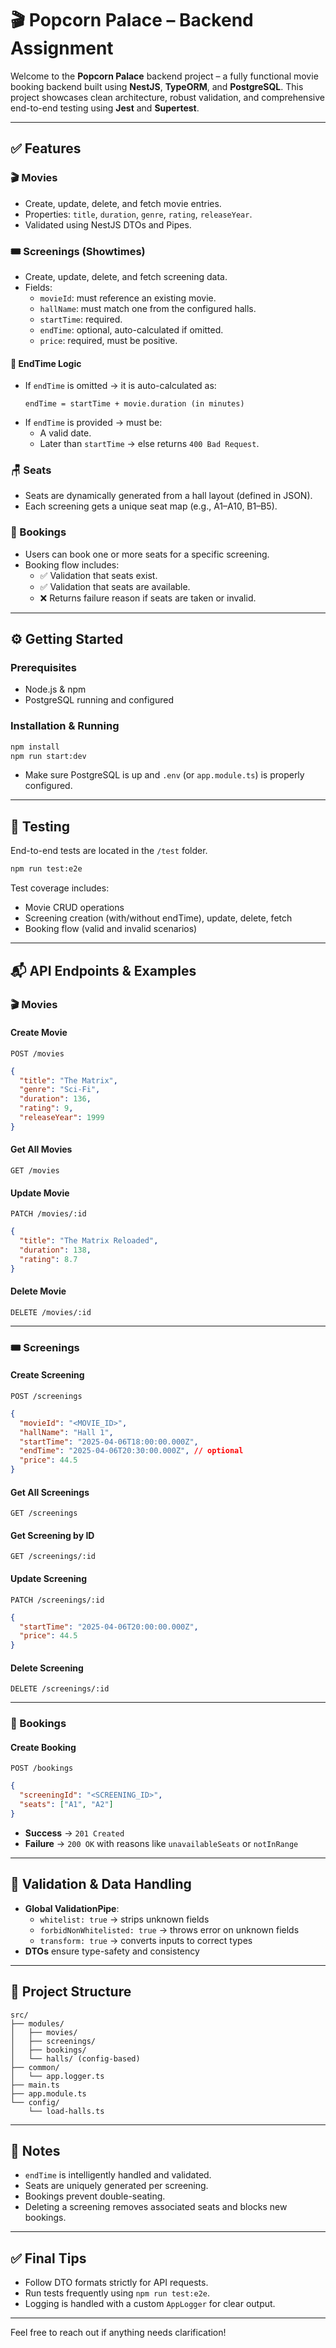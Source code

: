 # 🎬 Popcorn Palace – Backend Assignment

Welcome to the **Popcorn Palace** backend project – a fully functional movie booking backend built using **NestJS**, **TypeORM**, and **PostgreSQL**. This project showcases clean architecture, robust validation, and comprehensive end-to-end testing using **Jest** and **Supertest**.

---

## ✅ Features

### 🎬 Movies
- Create, update, delete, and fetch movie entries.
- Properties: `title`, `duration`, `genre`, `rating`, `releaseYear`.
- Validated using NestJS DTOs and Pipes.

### 🎟️ Screenings (Showtimes)
- Create, update, delete, and fetch screening data.
- Fields:
  - `movieId`: must reference an existing movie.
  - `hallName`: must match one from the configured halls.
  - `startTime`: required.
  - `endTime`: optional, auto-calculated if omitted.
  - `price`: required, must be positive.

#### 🧠 EndTime Logic
- If `endTime` is omitted → it is auto-calculated as:
  ```
  endTime = startTime + movie.duration (in minutes)
  ```
- If `endTime` is provided → must be:
  - A valid date.
  - Later than `startTime` → else returns `400 Bad Request`.

### 🪑 Seats
- Seats are dynamically generated from a hall layout (defined in JSON).
- Each screening gets a unique seat map (e.g., A1–A10, B1–B5).

### 🎫 Bookings
- Users can book one or more seats for a specific screening.
- Booking flow includes:
  - ✅ Validation that seats exist.
  - ✅ Validation that seats are available.
  - ❌ Returns failure reason if seats are taken or invalid.

---

## ⚙️ Getting Started

### Prerequisites
- Node.js & npm
- PostgreSQL running and configured

### Installation & Running

```bash
npm install
npm run start:dev
```

- Make sure PostgreSQL is up and `.env` (or `app.module.ts`) is properly configured.

---

## 🧪 Testing

End-to-end tests are located in the `/test` folder.

```bash
npm run test:e2e
```

Test coverage includes:
- Movie CRUD operations
- Screening creation (with/without endTime), update, delete, fetch
- Booking flow (valid and invalid scenarios)

---

## 📬 API Endpoints & Examples

### 🎬 Movies

#### Create Movie
```http
POST /movies
```
```json
{
  "title": "The Matrix",
  "genre": "Sci-Fi",
  "duration": 136,
  "rating": 9,
  "releaseYear": 1999
}
```

#### Get All Movies
```http
GET /movies
```

#### Update Movie
```http
PATCH /movies/:id
```
```json
{
  "title": "The Matrix Reloaded",
  "duration": 138,
  "rating": 8.7
}
```

#### Delete Movie
```http
DELETE /movies/:id
```

---

### 🎟️ Screenings

#### Create Screening
```http
POST /screenings
```
```json
{
  "movieId": "<MOVIE_ID>",
  "hallName": "Hall 1",
  "startTime": "2025-04-06T18:00:00.000Z",
  "endTime": "2025-04-06T20:30:00.000Z", // optional
  "price": 44.5
}
```

#### Get All Screenings
```http
GET /screenings
```

#### Get Screening by ID
```http
GET /screenings/:id
```

#### Update Screening
```http
PATCH /screenings/:id
```
```json
{
  "startTime": "2025-04-06T20:00:00.000Z",
  "price": 44.5
}
```

#### Delete Screening
```http
DELETE /screenings/:id
```

---

### 🎫 Bookings

#### Create Booking
```http
POST /bookings
```
```json
{
  "screeningId": "<SCREENING_ID>",
  "seats": ["A1", "A2"]
}
```

- **Success** → `201 Created`
- **Failure** → `200 OK` with reasons like `unavailableSeats` or `notInRange`

---

## 🧼 Validation & Data Handling

- **Global ValidationPipe**:
  - `whitelist: true` → strips unknown fields
  - `forbidNonWhitelisted: true` → throws error on unknown fields
  - `transform: true` → converts inputs to correct types
- **DTOs** ensure type-safety and consistency

---

## 📁 Project Structure

```
src/
├── modules/
│   ├── movies/
│   ├── screenings/
│   ├── bookings/
│   └── halls/ (config-based)
├── common/
│   └── app.logger.ts
├── main.ts
├── app.module.ts
└── config/
    └── load-halls.ts
```

---

## 📌 Notes

- `endTime` is intelligently handled and validated.
- Seats are uniquely generated per screening.
- Bookings prevent double-seating.
- Deleting a screening removes associated seats and blocks new bookings.

---

## ✅ Final Tips

- Follow DTO formats strictly for API requests.
- Run tests frequently using `npm run test:e2e`.
- Logging is handled with a custom `AppLogger` for clear output.

---

Feel free to reach out if anything needs clarification!
